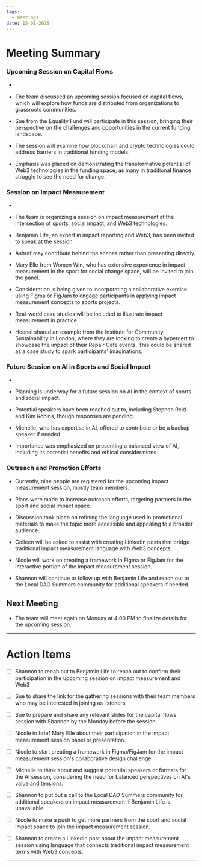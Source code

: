 ```yaml
---
tags:
  - meetings
date: 15-01-2025
---
```


# Meeting Summary

### Upcoming Session on Capital Flows

-  

- The team discussed an upcoming session focused on capital flows, which will explore how funds are distributed from organizations to grassroots communities.

- Sue from the Equality Fund will participate in this session, bringing their perspective on the challenges and opportunities in the current funding landscape.

- The session will examine how blockchain and crypto technologies could address barriers in traditional funding models.

- Emphasis was placed on demonstrating the transformative potential of Web3 technologies in the funding space, as many in traditional finance struggle to see the need for change.

### Session on Impact Measurement

-  

- The team is organizing a session on impact measurement at the intersection of sports, social impact, and Web3 technologies.

- Benjamin Life, an expert in impact reporting and Web3, has been invited to speak at the session.

- Ashraf may contribute behind the scenes rather than presenting directly.

- Mary Elle from Women Win, who has extensive experience in impact measurement in the sport for social change space, will be invited to join the panel.

- Consideration is being given to incorporating a collaborative exercise using Figma or FigJam to engage participants in applying impact measurement concepts to sports projects.

- Real-world case studies will be included to illustrate impact measurement in practice.

- Heenal shared an example from the Institute for Community Sustainability in London, where they are looking to create a hypercert to showcase the impact of their Repair Cafe events. This could be shared as a case study to spark participants' imaginations.

### Future Session on AI in Sports and Social Impact

-  

- Planning is underway for a future session on AI in the context of sports and social impact.

- Potential speakers have been reached out to, including Stephen Reid and Kim Robins, though responses are pending.

- Michelle, who has expertise in AI, offered to contribute or be a backup speaker if needed.

- Importance was emphasized on presenting a balanced view of AI, including its potential benefits and ethical considerations.

### Outreach and Promotion Efforts

- Currently, nine people are registered for the upcoming impact measurement session, mostly team members.

- Plans were made to increase outreach efforts, targeting partners in the sport and social impact space.

- Discussion took place on refining the language used in promotional materials to make the topic more accessible and appealing to a broader audience.

- Colleen will be asked to assist with creating LinkedIn posts that bridge traditional impact measurement language with Web3 concepts.

- Nicole will work on creating a framework in Figma or FigJam for the interactive portion of the impact measurement session.

- Shannon will continue to follow up with Benjamin Life and reach out to the Local DAO Summers community for additional speakers if needed.

## Next Meeting

- The team will meet again on Monday at 4:00 PM to finalize details for the upcoming session.

---

# Action Items

- [ ] Shannon to recah out to Benjamin Life to reach out to confirm their participation in the upcoming session on impact measurement and Web3 

- [ ] Sue to share the link for the gathering sessions with their team members who may be interested in joining as listeners

- [ ] Sue to prepare and share any relevant slides for the capital flows session with Shannon by the Monday before the session.

- [ ] Nicole to brief Mary Elle about their participation in the impact measurement session panel or presentation.

- [ ] Nicole to start creating a framework in Figma/FigJam for the impact measurement session's collaborative design challenge.

- [ ] Michelle to think about and suggest potential speakers or formats for the AI session, considering the need for balanced perspectives on AI's value and tensions.

- [ ] Shannon to put out a call to the Local DAO Summers community for additional speakers on impact measurement if Benjamin Life is unavailable.

- [ ] Nicole to make a push to get more partners from the sport and social impact space to join the impact measurement session.

- [ ] Shannon to create a LinkedIn post about the impact measurement session using language that connects traditional impact measurement terms with Web3 concepts.

---

# 